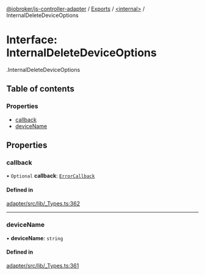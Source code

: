 [@iobroker/js-controller-adapter](../README.md) / [Exports](../modules.md) / [<internal\>](../modules/internal_.md) / InternalDeleteDeviceOptions

# Interface: InternalDeleteDeviceOptions

[<internal>](../modules/internal_.md).InternalDeleteDeviceOptions

## Table of contents

### Properties

- [callback](internal_.InternalDeleteDeviceOptions.md#callback)
- [deviceName](internal_.InternalDeleteDeviceOptions.md#devicename)

## Properties

### callback

• `Optional` **callback**: [`ErrorCallback`](../modules/internal_.md#errorcallback)

#### Defined in

[adapter/src/lib/_Types.ts:362](https://github.com/ioBroker/ioBroker.js-controller/blob/c7ef56a8/packages/adapter/src/lib/_Types.ts#L362)

___

### deviceName

• **deviceName**: `string`

#### Defined in

[adapter/src/lib/_Types.ts:361](https://github.com/ioBroker/ioBroker.js-controller/blob/c7ef56a8/packages/adapter/src/lib/_Types.ts#L361)
